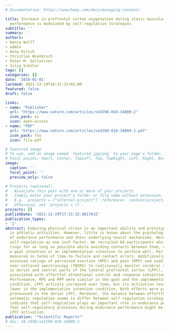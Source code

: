 ```yaml
---
# Documentation: https://wowchemy.com/docs/managing-content/

title: Increase in prefrontal cortex oxygenation during static muscular endurance
  performance is modulated by self-regulation strategies
subtitle: ''
summary: ''
authors:
- Wanja Wolff
- admin
- Anna Hirsch
- Christian Wienbruch
- Peter M. Gollwitzer
- Julia Schüler
tags: []
categories: []
date: '2018-01-01'
lastmod: 2021-12-29T18:31:32+01:00
featured: false
draft: false

links:
- name: "Publisher"
  url: "https://www.nature.com/articles/s41598-018-34009-2"
  icon_pack: ai
  icon: open-access
- name: "PDF"
  url: "https://www.nature.com/articles/s41598-018-34009-2.pdf"
  icon_pack: fas
  icon: file-pdf

# Featured image
# To use, add an image named `featured.jpg/png` to your page's folder.
# Focal points: Smart, Center, TopLeft, Top, TopRight, Left, Right, BottomLeft, Bottom, BottomRight.
image:
  caption: ''
  focal_point: ''
  preview_only: false

# Projects (optional).
#   Associate this post with one or more of your projects.
#   Simply enter your project's folder or file name without extension.
#   E.g. `projects = ["internal-project"]` references `content/project/deep-learning/index.md`.
#   Otherwise, set `projects = []`.
projects: []
publishDate: '2021-12-29T17:31:32.001763Z'
publication_types:
- '2'
abstract: Enduring physical strain is an important ability and prototypically required
  in athletic activities. However, little is known about the psychological determinants
  of endurance performance and their underlying neural mechanisms. Here, we investigated
  self-regulation as one such factor. We recruited 60 participants who hold intertwined
  rings for as long as possible while avoiding contacts between them, either with
  a goal intention or an implementation intention to perform well. Performance was
  measured in terms of time-to-failure and contact errors. Additionally, we repeatedly
  assessed ratings of perceived exertion (RPE) and pain (RPP) and used functional
  near-infrared spectroscopy (fNIRS) to continuously monitor cerebral oxygenation
  in dorsal and ventral parts of the lateral prefrontal cortex (LPFC), brain regions
  associated with effortful attentional control and response inhibition, respectively.
  Performance, RPE and RPP were similar in the goal and the implementation intention
  condition. LPFC activity increased over time, but its activation level was generally
  lower in the implementation intention condition. Both effects were particularly
  pronounced in the dorsal LPFC. Moreover, the balance between effortful and more
  automatic regulation seems to differ between self-regulation strategies. Our results
  indicate that self-regulation plays an important role in endurance performance and
  that self-regulatory processes during endurance performance might be reflected in
  LPFC activation.
publication: '*Scientific Reports*'
# doi: 10.1038/s41598-018-34009-2
---
```

